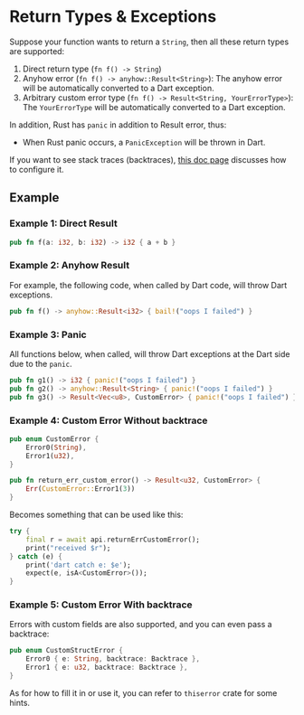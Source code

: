 # Return Types & Exceptions

Suppose your function wants to return a `String`, then all these return types are supported:

1. Direct return type (`fn f() -> String`)
2. Anyhow error (`fn f() -> anyhow::Result<String>`): The anyhow error will be automatically converted to a Dart exception.
3. Arbitrary custom error type (`fn f() -> Result<String, YourErrorType>`): The `YourErrorType` will be automatically converted to a Dart exception.

In addition, Rust has `panic` in addition to Result error, thus:

* When Rust panic occurs, a `PanicException` will be thrown in Dart.

If you want to see stack traces (backtraces), [this doc page](stack_trace.md) discusses how to configure it.

## Example

### Example 1: Direct Result

```rust
pub fn f(a: i32, b: i32) -> i32 { a + b }
```

### Example 2: Anyhow Result

For example, the following code, when called by Dart code, will throw Dart exceptions.

```rust
pub fn f() -> anyhow::Result<i32> { bail!("oops I failed") }
```

### Example 3: Panic

All functions below, when called, will throw Dart exceptions at the Dart side due to the `panic`.

```rust
pub fn g1() -> i32 { panic!("oops I failed") }
pub fn g2() -> anyhow::Result<String> { panic!("oops I failed") }
pub fn g3() -> Result<Vec<u8>, CustomError> { panic!("oops I failed") }
```

### Example 4: Custom Error Without backtrace

```rust
pub enum CustomError {
    Error0(String),
    Error1(u32),
}

pub fn return_err_custom_error() -> Result<u32, CustomError> {
    Err(CustomError::Error1(3))
}
```

Becomes something that can be used like this:

```Dart
try {
    final r = await api.returnErrCustomError();
    print("received $r");
} catch (e) {
    print('dart catch e: $e');
    expect(e, isA<CustomError>());
}
```

### Example 5: Custom Error With backtrace

Errors with custom fields are also supported, and you can even pass a backtrace:

```rust
pub enum CustomStructError {
    Error0 { e: String, backtrace: Backtrace },
    Error1 { e: u32, backtrace: Backtrace },
}
```

As for how to fill it in or use it, you can refer to `thiserror` crate for some hints.
